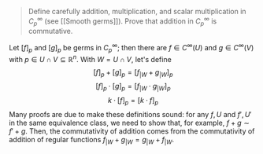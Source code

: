 > Define carefully addition, multiplication, and scalar multiplication in $C_p^\infty$ (see [[Smooth germs]]). Prove that addition in $C_p^\infty$ is commutative.

Let $[f]_p$ and $[g]_p$ be germs in $C_p^\infty$; then there are $f  \in C^\infty(U)$ and $g \in C^\infty(V)$ with $p \in U \cap V \subseteq \mathbb R^n$. With $W = U \cap V$, let's define
$$[f]_p + [g]_p = [f_{|W}+g_{|W}]_p$$
$$[f]_p \cdot [g]_p = [f_{|W} \cdot g_{|W}]_p$$
$$k \cdot [f]_p = [k \cdot f]_p$$
Many proofs are due to make these definitions sound: for any $f, U$ and $f', U'$ in the same equivalence class, we need to show that, for example, $f + g \sim f' + g$. Then, the commutativity of addition comes from the commutativity of addition of regular functions $f_{|W}+g_{|W} = g_{|W}+f_{|W}$.
